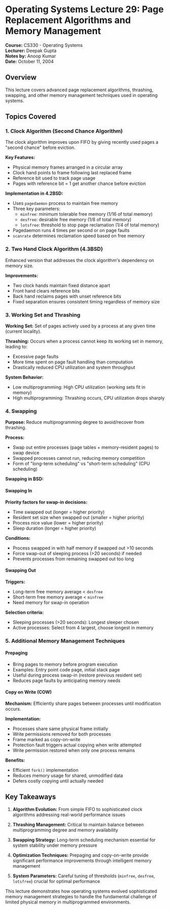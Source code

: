 # Operating Systems Lecture 29: Page Replacement Algorithms and Memory Management

**Course:** CS330 - Operating Systems  
**Lecturer:** Deepak Gupta  
**Notes by:** Anoop Kumar  
**Date:** October 11, 2004  

## Overview

This lecture covers advanced page replacement algorithms, thrashing, swapping, and other memory management techniques used in operating systems.

## Topics Covered

### 1. Clock Algorithm (Second Chance Algorithm)

The clock algorithm improves upon FIFO by giving recently used pages a "second chance" before eviction.

**Key Features:**
- Physical memory frames arranged in a circular array
- Clock hand points to frame following last replaced frame
- Reference bit used to track page usage
- Pages with reference bit = 1 get another chance before eviction

**Implementation in 4.2BSD:**
- Uses `pagedaemon` process to maintain free memory
- Three key parameters:
  - `minfree`: minimum tolerable free memory (1/16 of total memory)
  - `desfree`: desirable free memory (1/8 of total memory)  
  - `lotsfree`: threshold to stop page reclamation (1/4 of total memory)
- Pagedaemon runs 4 times per second or on page faults
- `scanrate` determines reclamation speed based on free memory

### 2. Two Hand Clock Algorithm (4.3BSD)

Enhanced version that addresses the clock algorithm's dependency on memory size.

**Improvements:**
- Two clock hands maintain fixed distance apart
- Front hand clears reference bits
- Back hand reclaims pages with unset reference bits
- Fixed separation ensures consistent timing regardless of memory size

### 3. Working Set and Thrashing

**Working Set:** Set of pages actively used by a process at any given time (current locality).

**Thrashing:** Occurs when a process cannot keep its working set in memory, leading to:
- Excessive page faults
- More time spent on page fault handling than computation
- Drastically reduced CPU utilization and system throughput

**System Behavior:**
- Low multiprogramming: High CPU utilization (working sets fit in memory)
- High multiprogramming: Thrashing occurs, CPU utilization drops sharply

### 4. Swapping

**Purpose:** Reduce multiprogramming degree to avoid/recover from thrashing.

**Process:**
- Swap out entire processes (page tables + memory-resident pages) to swap device
- Swapped processes cannot run, reducing memory competition
- Form of "long-term scheduling" vs "short-term scheduling" (CPU scheduling)

**Swapping in BSD:**

#### Swapping In
**Priority factors for swap-in decisions:**
- Time swapped out (longer = higher priority)
- Resident set size when swapped out (smaller = higher priority)
- Process nice value (lower = higher priority)
- Sleep duration (longer = higher priority)

**Conditions:**
- Process swapped in with half memory if swapped out >10 seconds
- Force swap-out of sleeping process (>20 seconds) if needed
- Prevents processes from remaining swapped out too long

#### Swapping Out
**Triggers:**
- Long-term free memory average < `desfree`
- Short-term free memory average < `minfree` 
- Need memory for swap-in operation

**Selection criteria:**
- Sleeping processes (>20 seconds): Longest sleeper chosen
- Active processes: Select from 4 largest, choose longest in memory

### 5. Additional Memory Management Techniques

#### Prepaging
- Bring pages to memory before program execution
- Examples: Entry point code page, initial stack page
- Useful during process swap-in (restore previous resident set)
- Reduces page faults by anticipating memory needs

#### Copy on Write (COW)
**Mechanism:** Efficiently share pages between processes until modification occurs.

**Implementation:**
- Processes share same physical frame initially
- Write permissions removed for both processes
- Frame marked as copy-on-write
- Protection fault triggers actual copying when write attempted
- Write permission restored when only one process remains

**Benefits:**
- Efficient `fork()` implementation
- Reduces memory usage for shared, unmodified data
- Defers costly copying until actually needed

## Key Takeaways

1. **Algorithm Evolution:** From simple FIFO to sophisticated clock algorithms addressing real-world performance issues

2. **Thrashing Management:** Critical to maintain balance between multiprogramming degree and memory availability

3. **Swapping Strategy:** Long-term scheduling mechanism essential for system stability under memory pressure

4. **Optimization Techniques:** Prepaging and copy-on-write provide significant performance improvements through intelligent memory management

5. **System Parameters:** Careful tuning of thresholds (`minfree`, `desfree`, `lotsfree`) crucial for optimal performance

This lecture demonstrates how operating systems evolved sophisticated memory management strategies to handle the fundamental challenge of limited physical memory in multiprogrammed environments.
